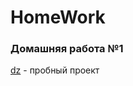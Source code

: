 # HomeWork
### Домашняя работа №1
[dz](https://github.com/users/vova2008wg/projects/3) - пробный проект


